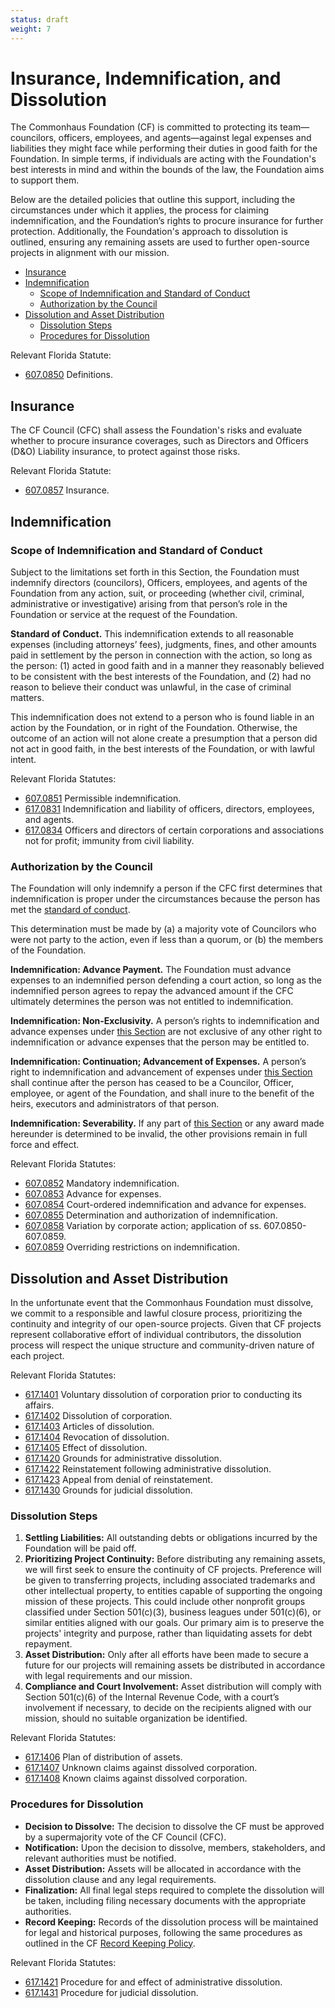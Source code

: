 ```yaml
---
status: draft
weight: 7
---
```

# Insurance, Indemnification, and Dissolution

The Commonhaus Foundation (CF) is committed to protecting its team—councilors, officers, employees, and agents—against legal expenses and liabilities they might face while performing their duties in good faith for the Foundation. In simple terms, if individuals are acting with the Foundation's best interests in mind and within the bounds of the law, the Foundation aims to support them.

Below are the detailed policies that outline this support, including the circumstances under which it applies, the process for claiming indemnification, and the Foundation’s rights to procure insurance for further protection. Additionally, the Foundation's approach to dissolution is outlined, ensuring any remaining assets are used to further open-source projects in alignment with our mission.

- [Insurance](#insurance)
- [Indemnification](#indemnification)
    - [Scope of Indemnification and Standard of Conduct](#scope-of-indemnification-and-standard-of-conduct)
    - [Authorization by the Council](#authorization-by-the-council)
- [Dissolution and Asset Distribution](#dissolution-and-asset-distribution)
    - [Dissolution Steps](#dissolution-steps)
    - [Procedures for Dissolution](#procedures-for-dissolution)

Relevant Florida Statute:

- [607.0850](http://www.leg.state.fl.us/statutes/index.cfm?App_mode=Display_Statute&Search_String=&URL=0600-0699/0607/Sections/0607.0850.html) Definitions.

## Insurance

The CF Council (CFC) shall assess the Foundation's risks and evaluate whether to procure insurance coverages, such as Directors and Officers (D&O) Liability insurance, to protect against those risks.

Relevant Florida Statute:

- [607.0857](http://www.leg.state.fl.us/Statutes/index.cfm?App_mode=Display_Statute&Search_String=&URL=0600-0699/0607/Sections/0607.0857.html) Insurance.

## Indemnification

### Scope of Indemnification and Standard of Conduct

Subject to the limitations set forth in this Section,
the Foundation must indemnify directors (councilors), Officers, employees, and agents of the Foundation
from any action, suit, or proceeding (whether civil, criminal, administrative or investigative)
arising from that person’s role in the Foundation or service at the request of the Foundation.

**Standard of Conduct.**
This indemnification extends to all reasonable expenses (including attorneys’ fees), judgments, fines, and other amounts paid in settlement by the person in connection with the action, so long as the person:
(1) acted in good faith and in a manner they reasonably believed to be consistent with the best interests of the Foundation, and
(2) had no reason to believe their conduct was unlawful, in the case of criminal matters.

This indemnification does not extend to a person who is found liable in an action by the Foundation, or in right of the Foundation.
Otherwise, the outcome of an action will not alone create a presumption that a person did not act in good faith, in the best interests of the Foundation, or with lawful intent.

Relevant Florida Statutes:

- [607.0851](http://www.leg.state.fl.us/statutes/index.cfm?App_mode=Display_Statute&Search_String=&URL=0600-0699/0607/Sections/0607.0851.html) Permissible indemnification.
- [617.0831](http://www.leg.state.fl.us/Statutes/index.cfm?App_mode=Display_Statute&Search_String=&URL=0600-0699/0617/Sections/0617.0831.html) Indemnification and liability of officers, directors, employees, and agents.
- [617.0834](http://www.leg.state.fl.us/Statutes/index.cfm?App_mode=Display_Statute&Search_String=&URL=0600-0699/0617/Sections/0617.0834.html) Officers and directors of certain corporations and associations not for profit; immunity from civil liability.

### Authorization by the Council

The Foundation will only indemnify a person if the CFC first determines that indemnification is proper under the circumstances because the
person has met the [standard of conduct](#scope-of-indemnification-and-standard-of-conduct).

This determination must be made by (a) a majority vote of Councilors who were not
party to the action, even if less than a quorum, or (b) the members of the
Foundation.

**Indemnification: Advance Payment.** The Foundation must advance expenses to an
indemnified person defending a court action, so long as the indemnified person agrees to
repay the advanced amount if the CFC ultimately determines the person was not entitled
to indemnification.

**Indemnification: Non-Exclusivity.** A person’s rights to indemnification and advance
expenses under [this Section](#indemnification) are not exclusive of any other right to indemnification or advance expenses that the person may be entitled to.

**Indemnification: Continuation; Advancement of Expenses.** A person’s right to
indemnification and advancement of expenses under [this Section](#indemnification) shall continue
after the person has ceased to be a Councilor, Officer, employee, or agent of the Foundation,
and shall inure to the benefit of the heirs, executors and administrators of that person.

**Indemnification: Severability.** If any part of [this Section](#indemnification) or any award made hereunder is determined to be invalid, the other provisions remain in full force and effect.

Relevant Florida Statutes:

- [607.0852](http://www.leg.state.fl.us/statutes/index.cfm?App_mode=Display_Statute&Search_String=&URL=0600-0699/0607/Sections/0607.0852.html) Mandatory indemnification.
- [607.0853](http://www.leg.state.fl.us/statutes/index.cfm?App_mode=Display_Statute&Search_String=&URL=0600-0699/0607/Sections/0607.0853.html) Advance for expenses.
- [607.0854](http://www.leg.state.fl.us/statutes/index.cfm?App_mode=Display_Statute&Search_String=&URL=0600-0699/0607/Sections/0607.0854.html) Court-ordered indemnification and advance for expenses.
- [607.0855](http://www.leg.state.fl.us/statutes/index.cfm?App_mode=Display_Statute&Search_String=&URL=0600-0699/0607/Sections/0607.0855.html) Determination and authorization of indemnification.
- [607.0858](http://www.leg.state.fl.us/Statutes/index.cfm?App_mode=Display_Statute&Search_String=&URL=0600-0699/0607/Sections/0607.0858.html) Variation by corporate action; application of ss. 607.0850-607.0859.
- [607.0859](http://www.leg.state.fl.us/Statutes/index.cfm?App_mode=Display_Statute&Search_String=&URL=0600-0699/0607/Sections/0607.0859.html) Overriding restrictions on indemnification.

## Dissolution and Asset Distribution

In the unfortunate event that the Commonhaus Foundation must dissolve, we commit to a responsible and lawful closure process, prioritizing the continuity and integrity of our open-source projects.
Given that CF projects represent collaborative effort of individual contributors, the dissolution process will respect the unique structure and community-driven nature of each project.

Relevant Florida Statutes:

- [617.1401](http://www.leg.state.fl.us/Statutes/index.cfm?App_mode=Display_Statute&Search_String=&URL=0600-0699/0617/Sections/0617.1401.html) Voluntary dissolution of corporation prior to conducting its affairs.
- [617.1402](http://www.leg.state.fl.us/Statutes/index.cfm?App_mode=Display_Statute&Search_String=&URL=0600-0699/0617/Sections/0617.1402.html) Dissolution of corporation.
- [617.1403](http://www.leg.state.fl.us/Statutes/index.cfm?App_mode=Display_Statute&Search_String=&URL=0600-0699/0617/Sections/0617.1403.html) Articles of dissolution.
- [617.1404](http://www.leg.state.fl.us/Statutes/index.cfm?App_mode=Display_Statute&Search_String=&URL=0600-0699/0617/Sections/0617.1404.html) Revocation of dissolution.
- [617.1405](http://www.leg.state.fl.us/Statutes/index.cfm?App_mode=Display_Statute&Search_String=&URL=0600-0699/0617/Sections/0617.1405.html) Effect of dissolution.
- [617.1420](http://www.leg.state.fl.us/Statutes/index.cfm?App_mode=Display_Statute&Search_String=&URL=0600-0699/0617/Sections/0617.1420.html) Grounds for administrative dissolution.
- [617.1422](http://www.leg.state.fl.us/Statutes/index.cfm?App_mode=Display_Statute&Search_String=&URL=0600-0699/0617/Sections/0617.1422.html) Reinstatement following administrative dissolution.
- [617.1423](http://www.leg.state.fl.us/Statutes/index.cfm?App_mode=Display_Statute&Search_String=&URL=0600-0699/0617/Sections/0617.1423.html) Appeal from denial of reinstatement.
- [617.1430](http://www.leg.state.fl.us/Statutes/index.cfm?App_mode=Display_Statute&Search_String=&URL=0600-0699/0617/Sections/0617.1430.html) Grounds for judicial dissolution.

### Dissolution Steps

1. **Settling Liabilities:** All outstanding debts or obligations incurred by the Foundation will be paid off.
2. **Prioritizing Project Continuity:** Before distributing any remaining assets, we will first seek to ensure the continuity of CF projects.
    Preference will be given to transferring projects, including associated trademarks and other intellectual property, to entities capable of supporting the ongoing mission of these projects. This could include other nonprofit groups classified under Section 501(c)(3), business leagues under 501(c)(6), or similar entities aligned with our goals. Our primary aim is to preserve the projects' integrity and purpose, rather than liquidating assets for debt repayment.
3. **Asset Distribution:** Only after all efforts have been made to secure a future for our projects will remaining assets be distributed in accordance with legal requirements and our mission.
4. **Compliance and Court Involvement:** Asset distribution will comply with Section 501(c)(6) of the Internal Revenue Code, with a court’s involvement if necessary, to decide on the recipients aligned with our mission, should no suitable organization be identified.

Relevant Florida Statutes:

- [617.1406](http://www.leg.state.fl.us/Statutes/index.cfm?App_mode=Display_Statute&Search_String=&URL=0600-0699/0617/Sections/0617.1406.html) Plan of distribution of assets.
- [617.1407](http://www.leg.state.fl.us/Statutes/index.cfm?App_mode=Display_Statute&Search_String=&URL=0600-0699/0617/Sections/0617.1407.html) Unknown claims against dissolved corporation.
- [617.1408](http://www.leg.state.fl.us/Statutes/index.cfm?App_mode=Display_Statute&Search_String=&URL=0600-0699/0617/Sections/0617.1408.html) Known claims against dissolved corporation.

### Procedures for Dissolution

- **Decision to Dissolve:** The decision to dissolve the CF must be approved by a supermajority vote of the CF Council (CFC).
- **Notification:** Upon the decision to dissolve, members, stakeholders, and relevant authorities must be notified.
- **Asset Distribution:** Assets will be allocated in accordance with the dissolution clause and any legal requirements.
- **Finalization:** All final legal steps required to complete the dissolution will be taken, including filing necessary documents with the appropriate authorities.
- **Record Keeping:** Records of the dissolution process will be maintained for legal and historical purposes, following the same procedures as outlined in the CF [Record Keeping Policy][record-keeping].

Relevant Florida Statutes:

- [617.1421](http://www.leg.state.fl.us/Statutes/index.cfm?App_mode=Display_Statute&Search_String=&URL=0600-0699/0617/Sections/0617.1421.html) Procedure for and effect of administrative dissolution.
- [617.1431](http://www.leg.state.fl.us/Statutes/index.cfm?App_mode=Display_Statute&Search_String=&URL=0600-0699/0617/Sections/0617.1431.html) Procedure for judicial dissolution.

[record-keeping]: ../bylaws/6-notice-records.md#record-keeping
